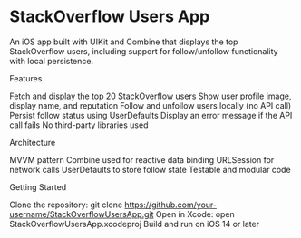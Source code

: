 # StackOverflow Users App
An iOS app built with UIKit and Combine that displays the top StackOverflow users, including support for follow/unfollow functionality with local persistence.

Features

Fetch and display the top 20 StackOverflow users
Show user profile image, display name, and reputation
Follow and unfollow users locally (no API call)
Persist follow status using UserDefaults
Display an error message if the API call fails
No third-party libraries used

Architecture

MVVM pattern
Combine used for reactive data binding
URLSession for network calls
UserDefaults to store follow state
Testable and modular code

Getting Started

Clone the repository:
git clone https://github.com/your-username/StackOverflowUsersApp.git
Open in Xcode:
open StackOverflowUsersApp.xcodeproj
Build and run on iOS 14 or later




